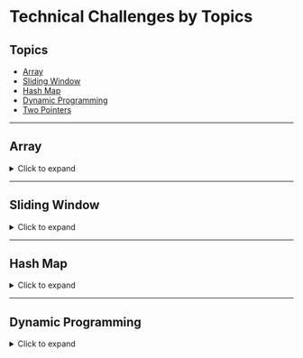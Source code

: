 # Technical Challenges by Topics

## Topics
- [Array](#array)
- [Sliding Window](#sliding-window)
- [Hash Map](#hash-map)
- [Dynamic Programming](#dynamic-programming)
- [Two Pointers](#two-pointers)

---

## Array
<details>
<summary>Click to expand</summary>

1. [Defuse the Bomb][149]
2. [Two Sum][13]
3. [Median of Two Sorted Arrays][16]
3. [Container with Most Water][96]


</details>

---

## Sliding Window
<details>
<summary>Click to expand</summary>

1. [Shortest Subarray with Sum at Least K][148]
2. [Defuse the Bomb][149]

</details>

---

## Hash Map
<details>
<summary>Click to expand</summary>

1. [Two Sum][13]

</details>

---

## Dynamic Programming
<details>
<summary>Click to expand</summary>

1. [Regular Expression Matching][107]

---

## Two Pointer
<details>
<summary>Click to expand</summary>

1. [3 Sum Closest][135]

---

## Sorting
<details>
<summary>Click to expand</summary>

1. [3 Sum Closest][135]


[1]:Leetcode/add_two_numbers
[2]:Leetcode/character_count
[3]:Leetcode/coin_change_II
[4]:Leetcode/count_negative_numbers_in_a_sorted_matrix
[5]:Leetcode/largest_substring_without_repeating_characters/
[6]:Leetcode/maximum_number_of_moves_in_grid/
[7]:Leetcode/millions_of_numbers/
[8]:Leetcode/next_palindrome/
[9]:Leetcode/search_in_rotated_sorted_array_II/
[10]:Leetcode/target_and_payload.rb/
[11]:Leetcode/text_justification/
[12]:Leetcode/top_k_frequent_elements/
[13]:Leetcode/two_sums/
[14]:Leetcode/verify_isbn/
[15]:Leetcode/what_did_I_order/
[16]:Leetcode/median_of_two_sorted_arrays/
[17]:Leetcode/pascals_triangle/
[18]:Leetcode/group_the_people_given_the_group_size_they_belong_to/
[19]:Leetcode/the_k_weakest_rows_in_a_matrix/
[20]:Leetcode/find_the_duplicate_numbers/
[21]:Leetcode/add_digits/
[22]:Leetcode/find_the_difference/
[23]:Leetcode/sort_array_by_parity/
[24]:Leetcode/monotonic_array/
[25]:Leetcode/number_of_good_pairs
[26]:Leetcode/cell_is_reachable_in_given_time/
[27]:Leetcode/maximum_element_after_decreasing_and_rearranging/
[28]:Leetcode/minimum_number_of_operations_to_make_an_array_empty/
[29]:Leetcode/number_of_beams/number_of_beams.rb
[30]:Leetcode/number_of_beams/number_of_beams.py
[31]:Leetcode/determine_if_string_halves_are_alike/
[32]:Leetcode/minimum_falling_path/
[33]:Leetcode/divide_array_into_arrays_with_max_difference/
[34]:Leetcode/sequential_digits/
[35]:Leetcode/group_anagrams/
[36]:Leetcode/first_unique_character_in_a_string/
[37]:Leetcode/sort_characters_by_frequency/
[38]:Leetcode/perfect_squares/
[39]:Leetcode/largest_divisible_subset/
[40]:Leetcode/majority_element/
[41]:Leetcode/first_palindromic_string/
[42]:Leetcode/find_polygon_with_the_largest_perimeter/
[43]:Leetcode/least_number_of_unique_integers_after_k_removals/
[44]:Leetcode/power_of_two/
[45]:Leetcode/missing_number/
[46]:Leetcode/bitwise_and_of_numbers_range/
[47]:Leetcode/find_the_town_judge/
[48]:Leetcode/cheapest_flights_within_k_stops/
[49]:Leetcode/linked_list_cycle/
[50]:Leetcode/count_elements_with_maximum_frequency/
[51]:Leetcode/minimum_common_element/
[52]:Leetcode/intersection_of_two_arrays/
[53]:Leetcode/custom_sort_string/
[54]:Leetcode/remove_zero_sum_consecutive_nodes_from_linked_list/
[55]:Leetcode/find_the_pivot_integer/
[56]:Leetcode/contiguous_array/
[57]:Leetcode/insert_interval/
[58]:Leetcode/merge_in_between_linked_lists/
[59]:Leetcode/palindrome_linked_list/
[60]:Leetcode/reverse_linked_list/
[61]:Leetcode/reorder_list/
[62]:Leetcode/squares_of_a_sorted_array/
[63]:Leetcode/find_all_duplicates_in_an_array/
[64]:Leetcode/first_missing_positive/
[65]:Leetcode/subarray_product_less_than_k/
[66]:Leetcode/length_of_longest_subarray_with_at_most_k_frequency/
[67]:Leetcode/length_of_last_word/
[68]:Leetcode/make_the_string_great/
[69]:Leetcode/maximum_nesting_depth_of_the_parentheses/
[70]:Leetcode/number_of_students_unable_to_eat_lunch/
[71]:Leetcode/island_perimeter/island_perimeter.rb
[72]:Leetcode/island_perimeter/island_perimeter.py
[73]:Leetcode/number_of_islands/
[74]:Leetcode/n-th_tribonacci_number/
[75]:Leetcode/minimum_falling_path_sum_II/
[76]:Leetcode/reverse_prefix_of_word/
[77]:Leetcode/number_of_wonderful_substrings/
[78]:Leetcode/largest_positive_intiger_that_exists_with_its_negative/
[79]:Leetcode/compare_version_numbers/
[80]:Leetcode/relative_ranks/
[81]:Leetcode/longest_substring_without_repeating_characters/
[82]:Leetcode/add_two_numbers/
[83]:Leetcode/the_number_of_beautiful_subsets/
[84]:Leetcode/maximize_happiness_of_selected_children/
[85]:Leetcode/number_of_steps_to_reduce_a_number_in_binary_representation_to_one/
[86]:Leetcode/zigzag_conversion/
[87]:Leetcode/reverse_integer/
[88]:Leetcode/single_number_III/
[89]:Leetcode/string_to_integer_atoi/
[90]:Leetcode/palindrome_number/s
[91]:Leetcode/hand_of_straights/
[92]:Leetcode/replace_words/
[93]:Leetcode/height_checker/
[94]:Leetcode/relative_sort_array/
[95]:Leetcode/sort_colors/
[96]:Leetcode/containter_with_most_water/
[97]:Leetcode/minimum_number_of_moves_to_seat_everyone/
[98]:Leetcode/minimum_increment_to_make_array_unique/
[99]:Leetcode/ipo
[100]:Leetcode/minimum_number_of_days_to_make_m_bouquets/
[101]:Leetcode/magnetice_force_between_two_balls/
[102]:Leetcode/roman_to_integer/
[103]:Leetcode/grumpy_bookstore_owner/
[104]:Leetcode/balance_a_binary_search_tree/
[105]:Leetcode/find_center_of_star_graph/
[106]:Leetcode/maximum_total_importance_of_roads/
[107]:Leetcode/regular_expression_matching/
[108]:Leetcode/crawler_log_folder/
[109]:Leetcode/reverse_substrings_between_each_pair_of_parentheses/
[110]:Leetcode/maximum_score_from_removing_substring/
[111]:Leetcode/delete_nodes_and_return_forest/
[112]:Leetcode/longest_common_prefix/
[113]:Leetcode/lucky_numbers_in_a_matrix/
[114]:Leetcode/sort_an_array/
[115]:Leetcode/find_the_city_with_the_smallest_number_of_neighbors_at_a_threshold_distance/
[116]:Leetcode/filling_bookcase_shelves/
[117]:Leetcode/minimum_swaps_to_group_all_1s_together_II/
[118]:Leetcode/number_of_senior_citizens/
[119]:Leetcode/integer_to_english_words/
[120]:Leetcode/spiral_matrix_III/
[121]:Leetcode/find_k-th_smallest_pair_distance/
[122]:Leetcode/lemonade_change/
[123]:Leetcode/count_sub_islands/
[124]:Leetcode/most_stones_removed/ 
[125]:Leetcode/walking_robot_simulation/ 
[126]:Leetcode/find_missing_observations/
[127]:Leetcode/delete_nodes_from_linked_list_present_in_array/
[128]:Leetcode/minimum_flips_to_convert_number/
[129]:Leetcode/count_the_number_of_consistent_strings/
[130]:Leetcode/minimum_time_difference/
[131]:Leetcode/uncommon_words_from_two_sentences/
[132]:Leetcode/integer_to_roman/
[133]:Leetcode/largest_number/
[134]:Leetcode/sum_of_prefix_scores_of_strings/
[135]:Leetcode/3sum_closest/
[136]:Leetcode/my_calendar_I/
[137]:Leetcode/my_calendar_ii/
[138]:Leetcode/divide_players_into_teams_of_equal_skill/
[139]:Leetcode/maximum_swap/
[140]:Leetcode/delete_characters_to_make_fancy_string/
[141]:Leetcode/circular_sentence/
[142]:Leetcode/largest_combination_with_bitwise_and_greater_than_zero/
[143]:Leetcode/maximum_xor_for_each_query/
[144]:Leetcode/rotate_string/
[145]:Leetcode/minimized_maximum/
[146]:Leetcode/shortest_subarray_to_be_removed_to_make_array_sorted/
[147]:Leetcode/find_the_power_of_k-size_subarrays_I/
[148]:Leetcode/shortest_subarray_with_sum_at_least_k/
[149]:Leetcode/defuse_the_bomb/